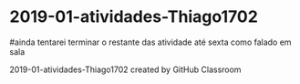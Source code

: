 # 2019-01-atividades-Thiago1702

#ainda tentarei terminar o restante das atividade até sexta como falado em sala

2019-01-atividades-Thiago1702 created by GitHub Classroom
